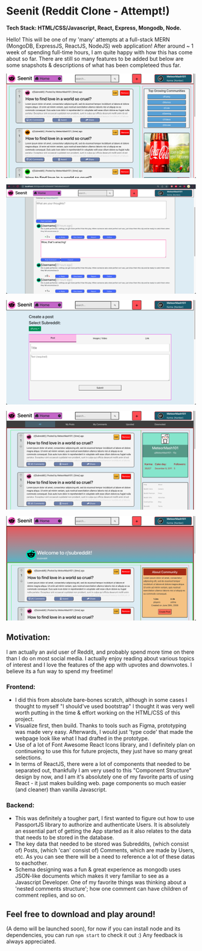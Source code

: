 # Seenit (Reddit Clone - Attempt!)
**Tech Stack: HTML/CSS/Javascript, React, Express, Mongodb, Node.**

Hello! This will be one of my 'many' attempts at a full-stack MERN (MongoDB, ExpressJS, ReactJS, NodeJS) web application! After around ~ 1 week of spending full-time hours, I am quite happy with how this has come about so far. There are still so many features to be added but below are some snapshots & descriptions of what has been completeed thus far.

![alt text](https://github.com/MeteorMash101/seenit-reddit-clone/blob/master/snapshots/pics_1.png?raw=true)

![alt text](https://github.com/MeteorMash101/seenit-reddit-clone/blob/master/snapshots/pics_2.png?raw=true)

![alt text](https://github.com/MeteorMash101/seenit-reddit-clone/blob/master/snapshots/pics_3.png?raw=true)

![alt text](https://github.com/MeteorMash101/seenit-reddit-clone/blob/master/snapshots/pics_4.png?raw=true)

![alt text](https://github.com/MeteorMash101/seenit-reddit-clone/blob/master/snapshots/pics_5.png?raw=true)

## Motivation:
I am actually an avid user of Reddit, and probably spend more time on there than I do on most social media. I actually enjoy reading about various topics of interest and I love the features of the app with upvotes and downvotes. I believe its a fun way to spend my freetime!

### Frontend:
- I did this from absolute bare-bones scratch, although in some cases I thought to myself "I should've used bootstrap" I thought it was very well worth putting in the time & effort working on the HTML/CSS of this project.
- Visualize first, then build. Thanks to tools such as Figma, prototyping was made very easy. Afterwards, I would just 'type code' that made the webpage look like what I had drafted in the prototype.
- Use of a lot of Font Awesome React Icons library, and I definitely plan on continueing to use this for future projects, they just have so many great selections.
- In terms of ReactJS, there were a lot of components that needed to be separated out, thankfully I am very used to this "Component Structure" design by now, and I am it's absolutely one of my favorite parts of using React - it just makes building web. page components so much easier (and cleaner) than vanilla Javascript.

### Backend:
- This was definitely a tougher part, I first wanted to figure out how to use PassportJS library to authorize and authenticate Users. It is absolutely an essential part of getting the App started as it also relates to the data that needs to be stored in the database.
- The key data that needed to be stored was Subreddits, (which consist of) Posts, (which 'can' consist of) Comments, which are made by Users, etc. As you can see there will be a need to reference a lot of these datas to eachother. 
- Schema designing was a fun & great experience as mongodb uses JSON-like documents which makes it very familiar to see as a Javascript Developer. One of my favorite things was thinking about a 'nested comments structure'; how one comment can have children of comment replies, and so on.
## Feel free to download and play around!
(A demo will be launched soon), for now if you can install node and its dependencies, you can run `npm start` to check it out :) Any feedback is always appreciated.

